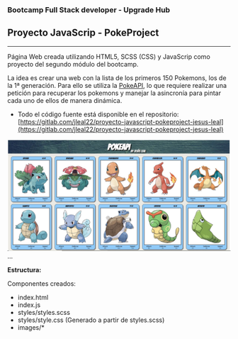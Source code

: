 ### Bootcamp Full Stack developer - Upgrade Hub
## Proyecto JavaScrip - PokeProject
---

Página Web creada utilizando HTML5, SCSS (CSS) y JavaScrip como proyecto del segundo módulo del bootcamp.

La idea es crear una web con la lista de los primeros 150 Pokemons, los de la 1ª generación. Para ello se utiliza la [PokeAPI](https://pokeapi.co/), lo que requiere realizar una petición para recuperar los pokemons y manejar la asincronía para pintar cada uno de ellos de manera dinámica.

* Todo el código fuente está disponible en el repositorio:
[https://gitlab.com/jleal22/proyecto-javascript-pokeproject-jesus-leal](https://gitlab.com/jleal22/proyecto-javascript-pokeproject-jesus-leal)

![View web](./images/captura.jpg)
...

**Estructura:**

Componentes creados:
- index.html
- index.js
- styles/styles.scss
- styles/style.css (Generado a partir de styles.scss)
- images/*
